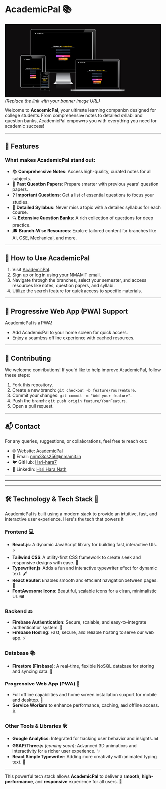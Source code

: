 # AcademicPal 📚  

![AcademicPal Banner](banner.png)  
*(Replace the link with your banner image URL)*  

Welcome to **AcademicPal**, your ultimate learning companion designed for college students. From comprehensive notes to detailed syllabi and question banks, AcademicPal empowers you with everything you need for academic success!

---

## 🌟 **Features**
### What makes **AcademicPal** stand out:
- 📚 **Comprehensive Notes**: Access high-quality, curated notes for all subjects.
- 📝 **Past Question Papers**: Prepare smarter with previous years' question papers.
- ❓ **Important Questions**: Get a list of essential questions to focus your studies.
- 📄 **Detailed Syllabus**: Never miss a topic with a detailed syllabus for each course.
- 🔍 **Extensive Question Banks**: A rich collection of questions for deep practice.
- 🎓 **Branch-Wise Resources**: Explore tailored content for branches like AI, CSE, Mechanical, and more.

---

## 🚀 **How to Use AcademicPal**
1. Visit [AcademicPal](https://academicpal7.onrender.com).
2. Sign up or log in using your NMAMIT email.
3. Navigate through the branches, select your semester, and access resources like notes, question papers, and syllabi.
4. Utilize the search feature for quick access to specific materials.

---

## 📱 **Progressive Web App (PWA) Support**
AcademicPal is a PWA!  
- Add AcademicPal to your home screen for quick access.  
- Enjoy a seamless offline experience with cached resources.  

---

## 🤝 **Contributing**
We welcome contributions! If you'd like to help improve AcademicPal, follow these steps:  
1. Fork this repository.  
2. Create a new branch: `git checkout -b feature/YourFeature`.  
3. Commit your changes: `git commit -m "Add your feature"`.  
4. Push the branch: `git push origin feature/YourFeature`.  
5. Open a pull request.

---

## 📬 **Contact**
For any queries, suggestions, or collaborations, feel free to reach out:  
- 🌐 Website: [AcademicPal](https://academicpal7.onrender.com)  
- 📧 Email: nnm23cs256@nmamit.in  
- 🐦 GitHub: [Hari-hara7](https://github.com/Hari-hara7)  
- 💼 LinkedIn: [Hari Hara Nath](https://www.linkedin.com/in/hari-hara-nath-a13583282/)  

---


---

---

## 🛠️ **Technology & Tech Stack** 🚀

AcademicPal is built using a modern stack to provide an intuitive, fast, and interactive user experience. Here's the tech that powers it:

### **Frontend** 💻
- **React.js**: A dynamic JavaScript library for building fast, interactive UIs. ⚡️
- **Tailwind CSS**: A utility-first CSS framework to create sleek and responsive designs with ease. 🎨
- **Typewriter.js**: Adds a fun and interactive typewriter effect for dynamic text. 🖋️
- **React Router**: Enables smooth and efficient navigation between pages. 🔄
- **FontAwesome Icons**: Beautiful, scalable icons for a clean, minimalistic UI. 🖼️

### **Backend** 🔙
- **Firebase Authentication**: Secure, scalable, and easy-to-integrate authentication system. 🔑
- **Firebase Hosting**: Fast, secure, and reliable hosting to serve our web app. ⚡️

### **Database** 📚
- **Firestore (Firebase)**: A real-time, flexible NoSQL database for storing and syncing data. 💾

### **Progressive Web App (PWA)** 📲
- Full offline capabilities and home screen installation support for mobile and desktop. 📱
- **Service Workers** to enhance performance, caching, and offline access. ⏳

### **Other Tools & Libraries** 🛠️
- **Google Analytics**: Integrated for tracking user behavior and insights. 📊
- **GSAP/Three.js** *(coming soon)*: Advanced 3D animations and interactivity for a richer user experience. ✨
- **React Simple Typewriter**: Adding more creativity with animated typing text. 💬

---

This powerful tech stack allows **AcademicPal** to deliver a **smooth**, **high-performance**, and **responsive** experience for all users. 🌟
